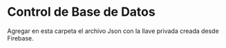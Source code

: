 # Control de Base de Datos

Agregar en esta carpeta el archivo Json con la llave privada creada desde Firebase.